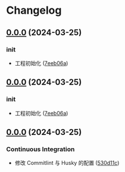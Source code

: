 # Changelog

## [0.0.0](https://github.com/thelastcookies/WEB-BASE/compare/v0.0.0...v0.0.0) (2024-03-25)


### init

* 工程初始化 ([7eeb06a](https://github.com/thelastcookies/WEB-BASE/commit/7eeb06ad5deec27b89bad6e241044caf8ec7752f))

## [0.0.0](https://github.com/thelastcookies/WEB-BASE/compare/v0.0.0...v0.0.0) (2024-03-25)


### init

* 工程初始化 ([7eeb06a](https://github.com/thelastcookies/WEB-BASE/commit/7eeb06ad5deec27b89bad6e241044caf8ec7752f))

## [0.0.0](https://github.com/thelastcookies/WEB-BASE/compare/v0.1.0...v0.0.0) (2024-03-25)


### Continuous Integration

* 修改 Commitlint 与 Husky 的配置 ([530d11c](https://github.com/thelastcookies/WEB-BASE/commit/530d11cd2d47f49279f78ff457c9d3ed527924c9))
